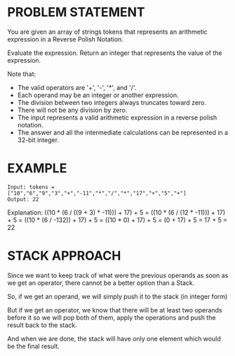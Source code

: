 # PROBLEM STATEMENT

You are given an array of strings tokens that represents an arithmetic expression in a Reverse Polish Notation.

Evaluate the expression. Return an integer that represents the value of the expression.

Note that:

 - The valid operators are '+', '-', '*', and '/'.
 - Each operand may be an integer or another expression.
 - The division between two integers always truncates toward zero.
 - There will not be any division by zero.
 - The input represents a valid arithmetic expression in a reverse polish notation.
 - The answer and all the intermediate calculations can be represented in a 32-bit integer.

# EXAMPLE

    Input: tokens = ["10","6","9","3","+","-11","*","/","*","17","+","5","+"]
    Output: 22

Explanation: ((10 * (6 / ((9 + 3) * -11))) + 17) + 5
= ((10 * (6 / (12 * -11))) + 17) + 5
= ((10 * (6 / -132)) + 17) + 5
= ((10 * 0) + 17) + 5
= (0 + 17) + 5
= 17 + 5
= 22
 
# STACK APPROACH

Since we want to keep track of what were the previous operands as soon as we get an operator, there cannot be a better option than a Stack.

So, if we get an operand, we will simply push it to the stack (in integer form)

But if we get an operator, we know that there will be at least two operands before it so we will pop both of them, apply the operations and push the result back to the stack.

And when we are done, the stack will have only one element which would be the final result.